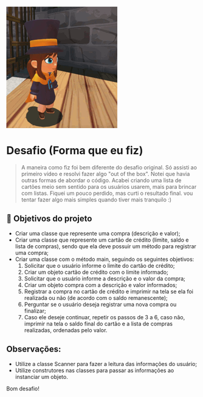 ![Thumb para usar](https://github.com/RafaelRChar/JavaAlura_DesafioFICOUUMABAGUNCA/blob/main/Thumb%20para%20usar%20(Melhorzinha).gif)
# Desafio (Forma que eu fiz)
> A maneira como fiz foi bem diferente do desafio original. Só assisti ao primeiro vídeo e resolvi fazer algo "out of the box". Notei que havia outras formas de
> abordar o código. Acabei criando uma lista de cartões meio sem sentido para os usuários usarem, mais para brincar com listas. Fiquei um pouco perdido, mas curti o
> resultado final. vou tentar fazer algo mais simples quando tiver mais tranquilo :)

## 🔨 Objetivos do projeto

- Criar uma classe que represente uma compra (descrição e valor);
- Criar uma classe que represente um cartão de crédito (limite, saldo e lista de compras), sendo que ela deve possuir um método para registrar uma compra;
- Criar uma classe com o método main, seguindo os seguintes objetivos:
  1. Solicitar que o usuário informe o limite do cartão de crédito;
  2. Criar um objeto cartão de crédito com o limite informado;
  3. Solicitar que o usuário informe a descrição e o valor da compra;
  4. Criar um objeto compra com a descrição e valor informados;
  5. Registrar a compra no cartão de crédito e imprimir na tela se ela foi realizada ou não (de acordo com o saldo remanescente);
  6. Perguntar se o usuário deseja registrar uma nova compra ou finalizar;
  7. Caso ele deseje continuar, repetir os passos de 3 a 6, caso não, imprimir na tela o saldo final do cartão e a lista de compras realizadas, ordenadas pelo valor.

## Observações:
- Utilize a classe Scanner para fazer a leitura das informações do usuário;
- Utilize construtores nas classes para passar as informações ao instanciar um objeto.

Bom desafio!
